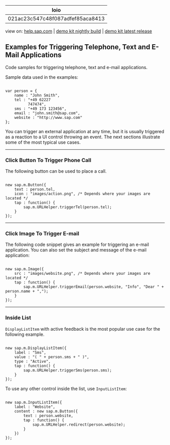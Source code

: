 | loio |
| -----|
| 021ac23c547c48f087adfef85aca8413 |

<div id="loio">

view on: [help.sap.com](https://help.sap.com/viewer/DRAFT/3237636b137e43519a20ad5513c49ccb/latest/en-US/021ac23c547c48f087adfef85aca8413.html) | [demo kit nightly build](https://openui5nightly.hana.ondemand.com/#/topic/021ac23c547c48f087adfef85aca8413) | [demo kit latest release](https://openui5.hana.ondemand.com/#/topic/021ac23c547c48f087adfef85aca8413)</div>
<!-- loio021ac23c547c48f087adfef85aca8413 -->

## Examples for Triggering Telephone, Text and E-Mail Applications

Code samples for triggering telephone, text and e-mail applications.

Sample data used in the examples:

```lang-js

var person = {
    name : "John Smith",
    tel : "+49 62227
          747474",
    sms : "+49 173 123456",
    email : "john.smith@sap.com",
    website : "http://www.sap.com"
};
```

You can trigger an external application at any time, but it is usually triggered as a reaction to a UI control throwing an event. The next sections illustrate some of the most typical use cases.

***

<a name="loio021ac23c547c48f087adfef85aca8413__section_N10021_N10011_N10001"/>

### Click Button To Trigger Phone Call

The following button can be used to place a call.

```lang-js

new sap.m.Button({
    text : person.tel,
    icon : "images/action.png", /* Depends where your images are located */
    tap : function() {
        sap.m.URLHelper.triggerTel(person.tel);
    }
});
```

***

<a name="loio021ac23c547c48f087adfef85aca8413__section_N10038_N10011_N10001"/>

### Click Image To Trigger E-mail

The following code snippet gives an example for triggering an e-mail application. You can also set the subject and message of the e-mail application:

```lang-js

new sap.m.Image({
    src : "images/website.png", /* Depends where your images are located */
    tap : function() {
        sap.m.URLHelper.triggerEmail(person.website, "Info", "Dear " + person.name + ",");
    }
});
```

***

<a name="loio021ac23c547c48f087adfef85aca8413__section_N1004A_N10011_N10001"/>

### Inside List

`DisplayListItem` with active feedback is the most popular use case for the following example.

```lang-js

new sap.m.DisplayListItem({
    label : "Sms",
    value : "( " + person.sms + " )",
    type : "Active",
    tap : function() {
        sap.m.URLHelper.triggerSms(person.sms);
    }
});
```

To use any other control inside the list, use `InputListItem`:

```lang-js

new sap.m.InputListItem({
    label : "Website",
    content : new sap.m.Button({
        text : person.website,
        tap : function() {
            sap.m.URLHelper.redirect(person.website);
        }
    })
});
```


